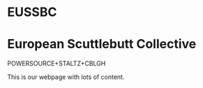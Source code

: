 # EUSSBC

# European Scuttlebutt Collective

POWERSOURCE+STALTZ+CBLGH

This is our webpage with lots of content.
